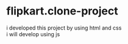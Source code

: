 # flipkart.clone-project
i developed this project by using html and css
<br>
i will develop using js

